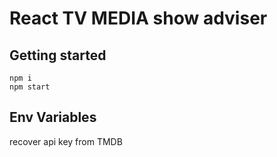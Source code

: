 # React TV MEDIA show adviser

## Getting started

```shell
npm i
npm start
```

## Env Variables

recover api key from TMDB
